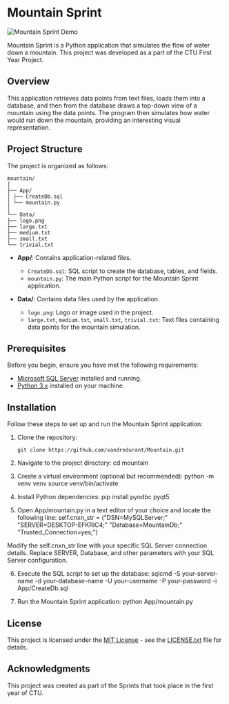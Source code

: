 # Mountain Sprint

![Mountain Sprint Demo](demo.gif)

Mountain Sprint is a Python application that simulates the flow of water down a mountain. This project was developed as a part of the CTU First Year Project.

## Overview

This application retrieves data points from text files, loads them into a database, and then from the database draws a top-down view of a mountain using the data points. The program then simulates how water would run down the mountain, providing an interesting visual representation.

## Project Structure

The project is organized as follows:
```
mountain/
│
├── App/
│ ├── CreateDb.sql
│ └── mountain.py
│
└── Data/
├── logo.png
├── large.txt
├── medium.txt
├── small.txt
└── trivial.txt
```
- **App/**: Contains application-related files.
  - `CreateDb.sql`: SQL script to create the database, tables, and fields.
  - `mountain.py`: The main Python script for the Mountain Sprint application.

- **Data/**: Contains data files used by the application.
  - `logo.png`: Logo or image used in the project.
  - `large.txt`, `medium.txt`, `small.txt`, `trivial.txt`: Text files containing data points for the mountain simulation.

## Prerequisites

Before you begin, ensure you have met the following requirements:

- [Microsoft SQL Server](https://www.microsoft.com/en-us/sql-server/sql-server-downloads) installed and running.
- [Python 3.x](https://www.python.org/downloads/) installed on your machine.

## Installation

Follow these steps to set up and run the Mountain Sprint application:

1. Clone the repository:

   ```shell
   git clone https://github.com/xandredurant/Mountain.git
   
2. Navigate to the project directory:
    cd mountain

3. Create a virtual environment (optional but recommended):
    python -m venv venv
    source venv/bin/activate

4. Install Python dependencies:
    pip install pyodbc pyqt5

5. Open App/mountain.py in a text editor of your choice and locate the following line:
    self.cnxn_str = ("DSN=MySQLServer;"
                 "SERVER=DESKTOP-EFKRIC4;"
                 "Database=MountainDb;"
                 "Trusted_Connection=yes;")
                 
  Modify the self.cnxn_str line with your specific SQL Server connection details. Replace SERVER, Database, and other   parameters with your SQL Server configuration.  

6. Execute the SQL script to set up the database:
    sqlcmd -S your-server-name -d your-database-name -U your-username -P your-password -i App/CreateDb.sql

7. Run the Mountain Sprint application:
    python App/mountain.py

## License
This project is licensed under the [MIT License](LICENSE.txt) - see the [LICENSE.txt](LICENSE.txt) file for details.

## Acknowledgments
This project was created as part of the Sprints that took place in the first year of CTU.
